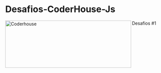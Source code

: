 # Desafios-CoderHouse-Js
Desafios #1
<img align="left" alt="Coderhouse" height="150" width="400" src="https://stivendz.github.io/Desafios-CoderHouse-Js/coderhouse.jpeg">
